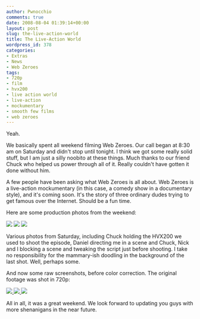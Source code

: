 ```yaml
---
author: Pwnocchio
comments: true
date: 2008-08-04 01:39:14+00:00
layout: post
slug: the-live-action-world
title: The Live-Action World
wordpress_id: 378
categories:
- Extras
- News
- Web Zeroes
tags:
- 720p
- film
- hvx200
- live action world
- live-action
- mockumentary
- smooth few films
- web zeroes
---
```


Yeah.

We basically spent all weekend filming Web Zeroes. Our call began at 8:30 am on Saturday and didn't stop until tonight. I think we got some really solid stuff, but I am just a silly noobito at these things. Much thanks to our friend Chuck who helped us power through all of it. Really couldn't have gotten it done without him.

A few people have been asking what Web Zeroes is all about. Web Zeroes is a live-action mockumentary (in this case, a comedy show in a documentary style), and it's coming soon. It's the story of three ordinary dudes trying to get famous over the Internet. Should be a fun time.

Here are some production photos from the weekend:

[![](http://www.smoothfewfilms.com/wp-content/uploads/2008/08/dsc003042-128x96.jpg)](http://www.smoothfewfilms.com/wp-content/uploads/2008/08/dsc003042.jpg) [![](http://www.smoothfewfilms.com/wp-content/uploads/2008/08/dsc003071-128x96.jpg)](http://www.smoothfewfilms.com/wp-content/uploads/2008/08/dsc003071.jpg) [![](http://www.smoothfewfilms.com/wp-content/uploads/2008/08/dsc00313-128x96.jpg)](http://www.smoothfewfilms.com/wp-content/uploads/2008/08/dsc00313.jpg)

Various photos from Saturday, including Chuck holding the HVX200 we used to shoot the episode, Daniel directing me in a scene and Chuck, Nick and I blocking a scene and tweaking the script just before shooting. I take no responsibility for the mammary-ish doodling in the background of the last shot. Well, perhaps some.

And now some raw screenshots, before color correction. The original footage was shot in 720p:

[![](http://www.smoothfewfilms.com/wp-content/uploads/2008/08/ss1-128x72.jpg) ](http://www.smoothfewfilms.com/wp-content/uploads/2008/08/ss1.jpg)[![](http://www.smoothfewfilms.com/wp-content/uploads/2008/08/ss2-128x72.jpg) ](http://www.smoothfewfilms.com/wp-content/uploads/2008/08/ss2.jpg)[![](http://www.smoothfewfilms.com/wp-content/uploads/2008/08/ss3-128x72.jpg)](http://www.smoothfewfilms.com/wp-content/uploads/2008/08/ss3.jpg)

All in all, it was a great weekend. We look forward to updating you guys with more shenanigans in the near future.
